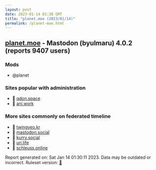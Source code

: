 ```yaml
---
layout: post
date: 2023-01-14 01:30 GMT
title: "planet.moe (2023/01/14)"
permalink: /planet-moe.html
---
```


## [planet.moe](https://planet.moe) - Mastodon (byulmaru) 4.0.2 (reports 9407 users)

### Mods
 * @planet

### Sites popular with administration

* 🐘 [qdon.space](/qdon-space.html)
* 🐘 [ani.work](/ani-work.html)

### More sites commonly on federated timeline

* 🐘 [twingyeo.kr](/twingyeo-kr.html)
* 🐘 [mastodon.social](/mastodon-social.html)
* 🐘 [kurry.social](/kurry-social.html)
* 🐘 [uri.life](/uri-life.html)
* 🐘 [schleuss.online](/schleuss-online.html)

Report generated on: Sat Jan 14 01:30:11 2023. Data may be outdated or incorrect.
Ruleset version: [🧁](/version-cupcake)
